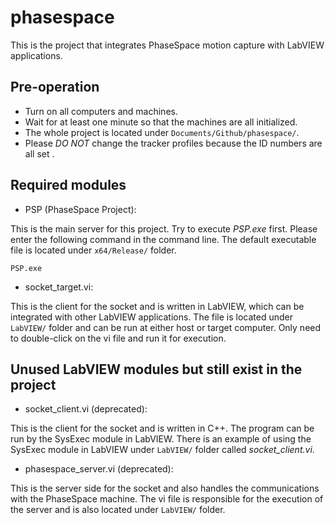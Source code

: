 # phasespace
This is the project that integrates PhaseSpace motion capture with LabVIEW applications.

## Pre-operation
* Turn on all computers and machines.
* Wait for at least one minute so that the machines are all initialized.
* The whole project is located under `Documents/Github/phasespace/`.
* Please *DO NOT* change the tracker profiles because the ID numbers are all set . 

## Required modules
* PSP (PhaseSpace Project):

This is the main server for this project. Try to execute *PSP.exe* first. Please enter the following command in the command line. The default executable file is located under `x64/Release/` folder.
```
PSP.exe
```

* socket_target.vi:

This is the client for the socket and is written in LabVIEW, which can be integrated with other LabVIEW applications. The file is located under `LabVIEW/` folder and can be run at either host or target computer. Only need to double-click on the vi file and run it for execution.

## Unused LabVIEW modules but still exist in the project
* socket_client.vi (deprecated):

This is the client for the socket and is written in C++. The program can be run by the SysExec module in LabVIEW. There is an example of using the SysExec module in LabVIEW under `LabVIEW/` folder called *socket_client.vi*.

* phasespace_server.vi (deprecated):

This is the server side for the socket and also handles the communications with the PhaseSpace machine. The vi file is responsible for the execution of the server and is also located under `LabVIEW/` folder. 
